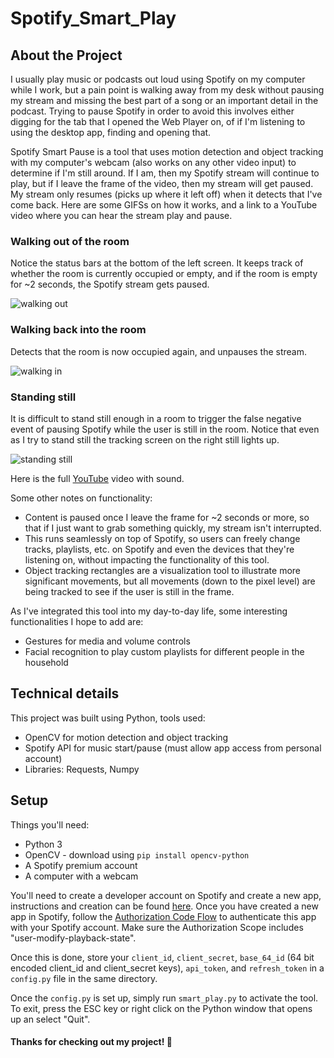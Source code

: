 # Spotify_Smart_Play

## About the Project

I usually play music or podcasts out loud using Spotify on my computer while I work, but a pain point is walking away from my desk without pausing my stream and missing the best part of a song or an important detail in the podcast. Trying to pause Spotify in order to avoid this involves either digging for the tab that I opened the Web Player on, of if I'm listening to using the desktop app, finding and opening that. 

Spotify Smart Pause is a tool that uses motion detection and object tracking with my computer's webcam (also works on any other video input) to determine if I'm still around. If I am, then my Spotify stream will continue to play, but if I leave the frame of the video, then my stream will get paused. My stream only resumes (picks up where it left off) when it detects that I've come back. Here are some GIFSs on how it works, and a link to a YouTube video where you can hear the stream play and pause.

### Walking out of the room

Notice the status bars at the bottom of the left screen. It keeps track of whether the room is currently occupied or empty, and if the room is empty for ~2 seconds, the Spotify stream gets paused.

![walking out](https://media.giphy.com/media/cfMaYXxGELCJv51c4b/giphy.gif)

### Walking back into the room

Detects that the room is now occupied again, and unpauses the stream.

![walking in](https://media.giphy.com/media/yhenlpPgTXHgP2Lsxw/giphy.gif)

### Standing still

It is difficult to stand still enough in a room to trigger the false negative event of pausing Spotify while the user is still in the room. Notice that even as I try to stand still the tracking screen on the right still lights up.

![standing still](https://media.giphy.com/media/oo5WjqUoveuyuzJRoR/giphy.gif)

Here is the full [YouTube](https://youtu.be/0nSf3PnAm9A) video with sound.

Some other notes on functionality:
* Content is paused once I leave the frame for ~2 seconds or more, so that if I just want to grab something quickly, my stream isn't interrupted.
* This runs seamlessly on top of Spotify, so users can freely change tracks, playlists, etc. on Spotify and even the devices that they're listening on, without impacting the functionality of this tool.
* Object tracking rectangles are a visualization tool to illustrate more significant movements, but all movements (down to the pixel level) are being tracked to see if the user is still in the frame.

As I've integrated this tool into my day-to-day life, some interesting functionalities I hope to add are: 
* Gestures for media and volume controls
* Facial recognition to play custom playlists for different people in the household

## Technical details

This project was built using Python, tools used:
* OpenCV for motion detection and object tracking
* Spotify API for music start/pause (must allow app access from personal account)
* Libraries: Requests, Numpy

## Setup

Things you'll need:
* Python 3
* OpenCV - download using `pip install opencv-python`
* A Spotify premium account
* A computer with a webcam

You'll need to create a developer account on Spotify and create a new app, instructions and creation can be found [here](https://developer.spotify.com/dashboard/). Once you have created a new app in Spotify, follow the [Authorization Code Flow](https://developer.spotify.com/documentation/general/guides/authorization-guide/#authorization-code-flow) to authenticate this app with your Spotify account. Make sure the Authorization Scope includes "user-modify-playback-state".

Once this is done, store your `client_id`, `client_secret`, `base_64_id` (64 bit encoded client_id and client_secret keys), `api_token`, and `refresh_token` in a `config.py` file in the same directory.

Once the `config.py` is set up, simply run `smart_play.py` to activate the tool. To exit, press the ESC key or right click on the Python window that opens up an select "Quit". 


#### Thanks for checking out my project! :wave:










